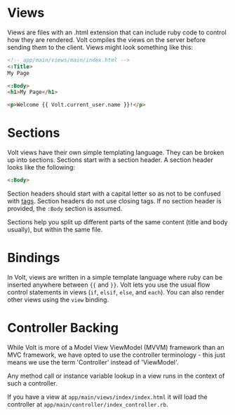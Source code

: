 # Views

Views are files with an .html extension that can include ruby code to control how they are rendered.  Volt compiles the views on the server before sending them to the client.  Views might look something like this:

```html
<!-- app/main/views/main/index.html -->
<:Title>
My Page

<:Body>
<h1>My Page</h1>

<p>Welcome {{ Volt.current_user.name }}!</p>
```

# Sections

Volt views have their own simple templating language.  They can be broken up into sections. Sections start with a section header.  A section header looks like the following:

```html
<:Body>
```

Section headers should start with a capital letter so as not to be confused with [tags](#tags).  Section headers do not use closing tags.  If no section header is provided, the ```:Body``` section is assumed.

Sections help you split up different parts of the same content (title and body usually), but within the same file.

# Bindings

In Volt, views are written in a simple template language where ruby can be inserted anywhere between ```{{``` and ```}}```.  Volt lets you use the usual flow control statements in views (```if```, ```elsif```, ```else```, and ```each```).  You can also render other views using the ```view``` binding.

# Controller Backing

While Volt is more of a Model View ViewModel (MVVM) framework than an MVC framework, we have opted to use the controller terminology - this just means we use the term 'Controller' instead of 'ViewModel'.

Any method call or instance variable lookup in a view runs in the context of such a controller.

If you have a view at ```app/main/views/index/index.html``` it will load the controller at ```app/main/controller/index_controller.rb```.
